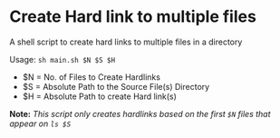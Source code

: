 <h1>Create Hard link to multiple files</h1>
A shell script to create hard links to multiple files in a directory

Usage: `sh main.sh $N $S $H`

* $N = No. of Files to Create Hardlinks
* $S = Absolute Path to the Source File(s) Directory
* $H = Absolute Path to create Hard link(s)

**Note:** _This script only creates hardlinks based on the first `$N` files that appear on `ls $S`_
